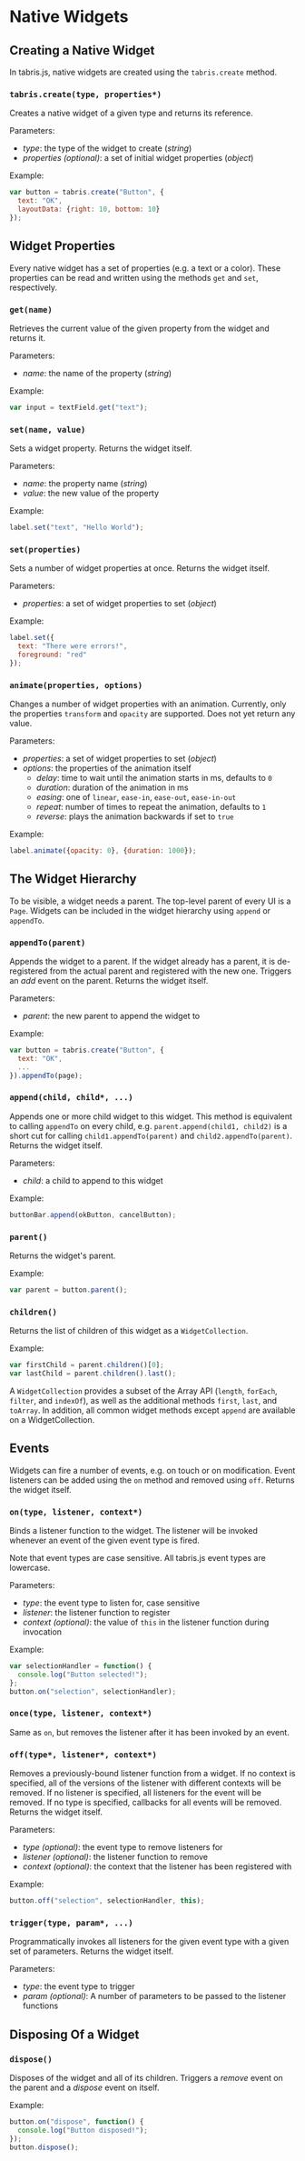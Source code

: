 # Native Widgets

## Creating a Native Widget

In tabris.js, native widgets are created using the `tabris.create` method.

### `tabris.create(type, properties*)`

Creates a native widget of a given type and returns its reference.

Parameters:

- *type*: the type of the widget to create (*string*)
- *properties (optional)*: a set of initial widget properties (*object*)

Example:
```javascript
var button = tabris.create("Button", {
  text: "OK",
  layoutData: {right: 10, bottom: 10}
});
```

## Widget Properties

Every native widget has a set of properties (e.g. a text or a color). These properties can be read and written using the methods `get` and `set`, respectively.

### `get(name)`

Retrieves the current value of the given property from the widget and returns it.

Parameters:

- *name*: the name of the property (*string*)

Example:
```javascript
var input = textField.get("text");
```

### `set(name, value)`

Sets a widget property. Returns the widget itself.

Parameters:

- *name*: the property name (*string*)
- *value*: the new value of the property

Example:
```javascript
label.set("text", "Hello World");
```

### `set(properties)`

Sets a number of widget properties at once. Returns the widget itself.

Parameters:

- *properties*: a set of widget properties to set (*object*)

Example:
```javascript
label.set({
  text: "There were errors!",
  foreground: "red"
});
```

### `animate(properties, options)`

Changes a number of widget properties with an animation. Currently, only the properties `transform` and `opacity` are supported. Does not yet return any value. 

Parameters:

- *properties*: a set of widget properties to set (*object*)
- *options*: the properties of the animation itself
  - *delay*: time to wait until the animation starts in ms, defaults to `0`
  - *duration*: duration of the animation in ms
  - *easing*: one of `linear`, `ease-in`, `ease-out`, `ease-in-out`
  - *repeat*: number of times to repeat the animation, defaults to `1`
  - *reverse*: plays the animation backwards if set to `true`

Example:
```javascript
label.animate({opacity: 0}, {duration: 1000});
```

## The Widget Hierarchy

To be visible, a widget needs a parent. The top-level parent of every UI is a `Page`. Widgets can be included in the widget hierarchy using `append` or `appendTo`.

### `appendTo(parent)`

Appends the widget to a parent. If the widget already has a parent, it is de-registered from the actual parent and registered with the new one. Triggers an *add* event on the parent. Returns the widget itself.

Parameters:

- *parent*: the new parent to append the widget to

Example:

```javascript
var button = tabris.create("Button", {
  text: "OK",
  ...
}).appendTo(page);
```

### `append(child, child*, ...)`

Appends one or more child widget to this widget. This method is equivalent to calling `appendTo` on every child, e.g. `parent.append(child1, child2)` is a short cut for calling `child1.appendTo(parent)` and `child2.appendTo(parent)`. Returns the widget itself.

Parameters:

- *child*: a child to append to this widget

Example:

```javascript
buttonBar.append(okButton, cancelButton);
```

### `parent()`

Returns the widget's parent.

Example:

```javascript
var parent = button.parent();
```

### `children()`

Returns the list of children of this widget as a `WidgetCollection`. 

Example:

```javascript
var firstChild = parent.children()[0];
var lastChild = parent.children().last();
```

A `WidgetCollection` provides a subset of the Array API (`length`, `forEach`, `filter`, and `indexOf`), as well as the additional methods `first`, `last`, and `toArray`. In addition, all common widget methods except `append` are available on a WidgetCollection.

## Events

Widgets can fire a number of events, e.g. on touch or on modification. Event listeners can be added using the `on` method and removed using `off`. Returns the widget itself.

### `on(type, listener, context*)`

Binds a listener function to the widget. The listener will be invoked whenever an event of the given event type is fired.

Note that event types are case sensitive. All tabris.js event types are lowercase.

Parameters:

- *type*: the event type to listen for, case sensitive
- *listener*: the listener function to register
- *context (optional)*: the value of `this` in the listener function during invocation

Example:

```javascript
var selectionHandler = function() {
  console.log("Button selected!");
};
button.on("selection", selectionHandler);
```
### `once(type, listener, context*)`

Same as `on`, but removes the listener after it has been invoked by an event.

### `off(type*, listener*, context*)`

Removes a previously-bound listener function from a widget. If no context is specified, all of the versions of the listener with different contexts will be removed. If no listener is specified, all listeners for the event will be removed. If no type is specified, callbacks for all events will be removed. Returns the widget itself.

Parameters:

- *type (optional)*: the event type to remove listeners for
- *listener (optional)*: the listener function to remove
- *context (optional)*: the context that the listener has been registered with

Example:

```javascript
button.off("selection", selectionHandler, this);
```

### `trigger(type, param*, ...)`

Programmatically invokes all listeners for the given event type with a given set of parameters. Returns the widget itself.

Parameters:

- *type*: the event type to trigger
- *param (optional)*: A number of parameters to be passed to the listener functions

## Disposing Of a Widget

### `dispose()`

Disposes of the widget and all of its children. Triggers a *remove* event on the parent and a *dispose* event on itself.

Example:

```javascript
button.on("dispose", function() {
  console.log("Button disposed!");
});
button.dispose();
```
